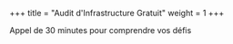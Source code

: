 +++
title = "Audit d'Infrastructure Gratuit"
weight = 1
+++

Appel de 30 minutes pour comprendre vos défis
